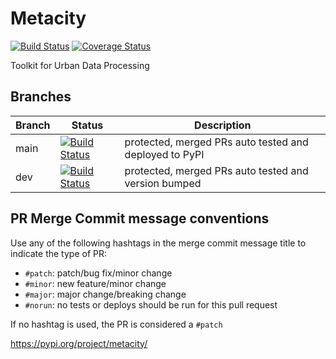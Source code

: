 # Metacity


[![Build Status](https://github.com/MetacitySuite/Metacity/workflows/Metacity%20CI/badge.svg)](https://github.com/MetacitySuite/Metacity/actions?query=workflow%3A%22Metacity+CI%22)
[![Coverage Status](https://coveralls.io/repos/github/MetacitySuite/Metacity/badge.svg?branch=main)](https://coveralls.io/github/MetacitySuite/Metacity?branch=main)

Toolkit for Urban Data Processing

## Branches
| Branch | Status | Description |
| ------ | ------ | ----------- |
| main   | [![Build Status](https://github.com/MetacitySuite/Metacity/workflows/Metacity%20CI/badge.svg?branch=main)](https://github.com/MetacitySuite/Metacity/actions?query=workflow%3A%22Metacity+CI%22) | protected, merged PRs auto tested and deployed to PyPI |
| dev    | [![Build Status](https://github.com/MetacitySuite/Metacity/workflows/Metacity%20CI/badge.svg?branch=dev)](https://github.com/MetacitySuite/Metacity/actions?query=workflow%3A%22Metacity+CI%22) | protected, merged PRs auto tested and version bumped |


## PR Merge Commit message conventions
Use any of the following hashtags in the merge commit message title to indicate the type of PR:

* `#patch`: patch/bug fix/minor change
* `#minor`: new feature/minor change
* `#major`: major change/breaking change
* `#norun`: no tests or deploys should be run for this pull request

If no hashtag is used, the PR is considered a `#patch`

https://pypi.org/project/metacity/


